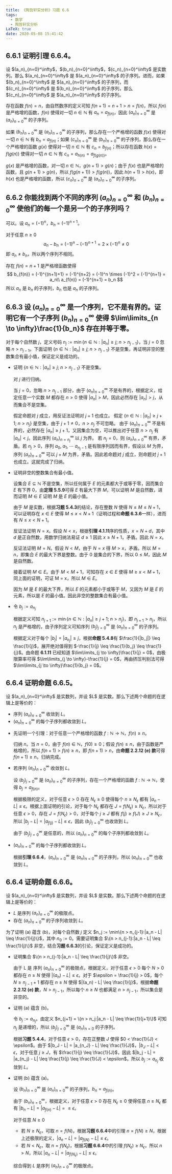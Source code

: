 ```yaml
---
title: 《陶哲轩实分析》习题 6.6
tags:
  - 数学
  - 陶哲轩实分析
LaTeX: true
date: 2020-05-08 15:41:42
---
```


## <span class="indianred">6.6.1</span> 证明引理 6.6.4。

<div class="green bold">设 $(a_n)_{n=0}^\infty$，$(b_n)_{n=0}^\infty$，$(c_n)_{n=0}^\infty$ 是实数列。那么 $(a_n)_{n=0}^\infty$ 是 $(a_n)_{n=0}^\infty$ 的子序列。进而，如果 $(b_n)_{n=0}^\infty$ 是 $(a_n)_{n=0}^\infty$ 的子序列，而 $(c_n)_{n=0}^\infty$ 是 $(b_n)_{n=0}^\infty$ 的子序列，那么 $(c_n)_{n=0}^\infty$ 是 $(a_n)_{n=0}^\infty$ 的子序列。</div>

<div class="list-underline"></div>

存在函数 $f(n) = n$，由自然数序的定义可知 $f(n+1) = n+1 > n = f(n)$，所以 $f(n)$ 是严格增的函数，$f(n)$ 使得对一切 $n \in \mathbb{N}$ 有 $a_n = a_{f(n)}$，因此 $(a_n)_{n=0}^\infty$ 是 $(a_n)_{n=0}^\infty$ 的子序列。

如果 $(b_n)_{n=0}^\infty$ 是 $(a_n)_{n=0}^\infty$ 的子序列，那么存在一个严格增的函数 $f(x)$ 使得对一切 $n \in \mathbb{N}$ 有 $b_n = a_{f(n)}$；如果 $(c_n)_{n=0}^\infty$ 是 $(b_n)_{n=0}^\infty$ 的子序列，那么存在一个严格增的函数 $g(x)$ 使得对一切 $n \in \mathbb{N}$ 有 $c_n = b_{f(n)}$；所以存在函数 $h(x) = f(g(n))$ 使得对一切 $n \in \mathbb{N}$ 有 $c_n = a_{h(n)} = a_{f(g(n))}$。

$g(x)$ 是严格增的函数，对一切 $n \in \mathbb{N}$，$g(n+1) > g(n)$；由于 $f(x)$ 也是严格增的函数，且 $g(n+1) > g(n)$，所以 $f(g(n+1)) > f(g(n))$，因此 $h(n+1) > h(x)$，即 $h(x)$ 也是严格增的函数，所以 $(c_n)_{n=0}^\infty$ 是 $(a_n)_{n=0}^\infty$ 的子序列。

## <span class="indianred">6.6.2</span> 你能找到两个不同的序列 $(a_n)_{n=0}^\infty$ 和 $(b_n)_{n=0}^\infty$ 使他们的每一个是另一个的子序列吗？

可以。设 $a_n = (-1)^n$，$b_n = (-1)^{n+1}$。

对于任意 $n \geq 0$
$$ a_n - b_n = (-1)^n - (-1)^{n+1} = 2\times(-1)^n \neq 0 $$
即 $a_n \neq b_n$，所以两个序列不相同。

存在 $f(n) = n + 1$ 是严格增函数使得
$$
  b_{f(n)} = (-1)^{(n+1)+1} = (-1)^{n+2} = (-1)^n \times (-1)^2 = (-1)^{n+1} = a_n\\
  a_{f(n)} = (-1)^{n+1} = b_n
$$
所以 $a_n$ 是 $b_n$ 的子序列，$b_n$ 也是 $a_n$ 的子序列。

## <span class="indianred">6.6.3</span> 设 $(a_n)_{n=0}^\infty$ 是一个序列，它不是有界的。证明它有一个子序列 $(b_n)_{n=0}^\infty$ 使得 $\lim\limits_{n \to \infty}\frac{1}{b_n}$ 存在并等于零。

对于每个自然数 $j$，定义号码 $n_j := \min\{n \in \mathbb{N}: |a_n| \geq j;\;n > n_{j-1}\}$，当 $j = 0$ 忽略 $n > n_{j-1}$。下面证明 $\{n \in \mathbb{N}: |a_n| \geq j;\;n > n_{j-1}\}$ 不是空集，再证明非空的整数集合有最小值，保证定义是成功的。

<div class="list-underline"></div>

* 证明 $\{n \in \mathbb{N}: |a_n| \geq j;\;n > n_{j-1}\}$ 不是空集。

  对 $j$ 进行归纳。

  当 $j = 0$，忽略 $n > n_{j-1}$ 部分，由于 $(a_n)_{n=0}^\infty$ 不是有界的，根据定义，给定任意一个实数 $M$ 都存在 $n > 0$ 使得 $|a_n| > M$，因此必然存在 $|a_n| > j$，从而集合不是空集。

  假定命题对 $j$ 成立，用反证法证明对 $j+1$ 也成立。
  假定 $\{n \in \mathbb{N}: |a_n| \geq j+1;\;n > n_j\}$ 是空集，由于 $j+1 \neq 0$，$n > n_j$ 不可忽略。
  由于 $(a_n)_{n=0}^\infty$ 不是有界的，必然存在 $|a_n| \geq j+1$，又因集合为空，可以推出对于任意 $n > n_j$ 有 $|a_n| < j$。因此序列 $(a_n)_{n=n_j}^\infty$ 以 $j$ 为界。
  若 $n_j = 0$，则 $(a_n)_{n=0}^\infty$ 有界，矛盾。若 $n_j > 0$，序列 $a_0,\;a_1,\;\cdots\;a_{n_j-1}$ 是有限序列因而有界，假设以 $M$ 为界，序列 $(a_n)_{n=0}^\infty$ 可以 $j + M$ 为界，矛盾。因此若命题对 $j$ 成立，则命题对 $j+1$ 也成立。这就完成了归纳。

* 证明非空的整数集合有最小值。

  设集合 $E \subseteq \mathbb{N}$ 不是空集，所以任何属于 $E$ 的元素都大于或等于零，因而集合 $E$ 有下界 $0$，由**定理 5.5.9**可得 $E$ 有最大下界 $M$，可以证明 $M$ 是自然数，进而证明 $M \in E$ 证明 $M$ 是 $E$ 的最小值。

  由于 $M$ 是实数，根据**习题 5.4.3**的结论，存在整数 $N$ 使得 $N \leq M \leq N+1$，可以证明存在 $x \in E$ 使得 $M \leq x < N+1$（证明过程和**命题 6.3.6**一样），进而有 $N \leq x < N+1$。

  反证法证明 $N = x$。假设 $N < x$，根据**引理 4.1.11**序的性质，$x = N + d$，其中 $d$ 是正自然数，用数学归纳法易证 $d \geq 1$ 因此 $x \geq N+1$，矛盾。因此 $N = x$。

  反证法证明 $M = N$。假设 $N < M$，由于 $N = x$ 得 $M > x$，矛盾。所以 $M = n$，即集合 $E$ 的最大下界是整数。由于 $0$ 是集合的下界，所以 $0 \leq M$，因此 $M$ 是自然数。

  接着证明 $M \in E$。由于 $M < M+1$，可知存在 $x \in E$ 使得 $M \geq x < M+1$，同上面的证明，可证 M = x，所以 $M \in E$。

  因为 $M$ 是 $E$ 的最大下界，所以 $E$ 的元素都小于或等于 $M$，又因为 $M$ 是 $E$ 的元素，所以是 $E$ 的最小值。因此非空的整数集合有最小值。

* 令 $b_j := a_{n_j}$

  根据定义可知 $n_{j+1} := \min\{n \in \mathbb{N}: |a_n| \geq j+1;\;n > n_j\}$，即 $n_{j+1} > n_j$，所以 $n_j$ 是严格增的，由子序列定义可知序列 $(b_j)_{j=0}^\infty$ 是 $(a_n)_{n=0}^\infty$ 的子序列。

  根据定义对于每个 $|b_j| = |a_{n_j}| \geq j$，根据**命题 5.4.8**有 $\frac{1}{|b_j|} \leq \frac{1}{j}$，展开绝对值得到 $-\frac{1}{j} \leq \frac{1}{b_j} \leq \frac{1}{j}$。由命题 **6.1.11** 已经知道 $\lim\limits_{j \to \infty}\frac{1}{j} = 0$，由极限算率可得 $\lim\limits_{j \to \infty}-\frac{1}{j} = 0$，再由挤压判别法可得 $\lim\limits_{j \to \infty}\frac{1}{b_j} = 0$。

## <span class="indianred">6.6.4</span> 证明命题 6.6.5。

<div class="green bold list-lower-alpha list-green">设 $(a_n)_{n=0}^\infty$ 是实数列，并设 $L$ 是实数。那么下述两个命题的在逻辑上是等价的：</div>

* 序列 $(a_n)_{n=0}^\infty$ 收敛到 $L$。
* $(a_n)_{n=0}^\infty$ 的每个子序列都收敛到 $L$。

<div class="list-underline"></div>

* 先证明一个引理：对于任意一个严格增的函数 $f : \mathbb{N} \to \mathbb{N}$，$f(n) \geq n$。

  归纳 $n$。当 $n = 0$，由于 $f(n) \in \mathbb{N}$，$f(0) \geq 0$；假设 $f(n) \geq n$，由于函数是严格增的，所以 $f(n+1) > f(n) \geq n$，即 $f(n+1) > n$，由**命题 2.2.12 (e) 款**可得 $f(n+1) \geq n$。归纳完成。

* 若序列 $(a_n)_{n=0}^\infty$ 收敛到 $L$。

  设 $(b_j)_{j=0}^\infty$ 是 $(a_n)_{n=0}^\infty$ 的子序列，存在一个严格增的函数 $f : \mathbb{N} \to \mathbb{N}$，使得 $b_j = a_{f(n)}$。

  根据极限的定义，对于任意 $\epsilon > 0$ 存在 $N_\epsilon \geq 0$ 使得每个 $n \geq N_\epsilon$ 都有 $|a_n - L| \leq \epsilon$。根据上面证明的引论，对于每个 $N_\epsilon$ 都存在 $J = f(N_\epsilon) \geq N_\epsilon$，所以对于任意 $\epsilon > 0$，存在 $J = f(N_\epsilon)> 0$，对于每个 $j \geq J$ 都有 $f(j) \geq f(J) \geq J \geq N_\epsilon$，所以 $|b_j - L| = |a_{f(j)} - L| \leq \epsilon$，因此 $(b_j)_{j=0}^\infty$ 也收敛到 $L$。

  由于 $(b_j)_{j=0}^\infty$ 是任意的，所以 $(a_n)_{n=0}^\infty$ 的每个子序列都收敛到 $L$。

* $(a_n)_{n=0}^\infty$ 的每个子序列都收敛到 $L$。

  根据**引理 6.6.4**，$(a_n)_{n=0}^\infty$ 是 $(a_n)_{n=0}^\infty$ 的子序列，所以 $(a_n)_{n=0}^\infty$ 也收敛到 $L$。

## <span class="indianred">6.6.4</span> 证明命题 6.6.6。

<div class="green bold list-lower-alpha list-green">设 $(a_n)_{n=0}^\infty$ 是实数列，并设 $L$ 是实数。那么下述两个命题的在逻辑上是等价的：</div>

* $L$ 是序列 $(a_n)_{n=0}^\infty$ 的极限点。
* 存在 $(a_n)_{n=0}^\infty$ 的子序列收敛到 $L$。

为了证明 (a) 蕴含 (b)，对每个自然数 $j$ 定义 $n_j := \min\{n > n_{j-1}:|a_n - L| \leq \frac{1}{j}\}$，其中 $n_0 := 0$。需要证明集合 $\{n > n_{j-1}:|a_n - L| \leq \frac{1}{j}\}$ 非空，结合**习题 6.6.3**的引论，保证定义是成功的。

<div class="list-underline"></div>

* 证明集合 $\{n > n_{j-1}:|a_n - L| \leq \frac{1}{j}\}$ 非空。

  由于 L 是 序列 $(a_n)_{n=0}^\infty$ 的极限点，根据定义，对于任意 $\epsilon > 0$ 每个 $N > 0$ 都存在 $n \geq N$ 使得 $|(a_n) - L| \leq \epsilon$。对于 $\epsilon = \frac{1}{j} > 0$，每个 $N \geq n_{j-1} + 1$ 都存在 $n \geq N$ 使得 $|(a_n) - L| \leq \frac{1}{j}$，根据**命题 2.2.12 (e) 款**，$N > n_{j-1}$，所以每个 $n \geq N$ 也都满足 $n > n_{j-1}$，所以集合是非空的。

* 证明 (a) 蕴含 (b)。

  令 $b_j := a_{n_j}$。由定义 $n_{j+1} = \{n > n_j:|a_n - L| \leq \frac{1}{j+1}\}$ 可知 $n_j$ 是递增的，所以 $(b_j)_{j=0}^\infty$ 是 $(a_n)_{n=0}$ 的子序列。

  根据**习题 5.4.4**，对于任意 $\epsilon > 0$，存在正整数 $J$ 使得 $0 < \frac{1}{J} < \epsilon$。由于 $|b_J - L| = |a_{n_J} - L| \leq \frac{1}{J}$，$|b_J - L| < \epsilon$，对于任意 $j \geq J$，有 $\frac{1}{j} \leq \frac{1}{J}$，因此 $|b_j - L| = |a_{n_j} - L| \leq \frac{1}{j} \leq \frac{1}{J} < \epsilon$。所以 $b_j := a_{n_j}$ 收敛到 $L$。

* 证明 (b) 蕴含 (a)。

  设 $(b_n)_{n=0}^\infty$ 是 $(a_n)_{n=0}^\infty$ 的子序列，$b_n = a_{f(n)}$。

  由于 $(b_n)_{n=0}^\infty$，根据定义，对于任意 $\epsilon > 0$ 存在 $N_\epsilon \geq 0$ 使得任意 $n \geq N_\epsilon$ 都有 $|b_n - L| = |a_{f(n)} - L| = \leq \epsilon$。

  对于任意 $N \geq 0$

  * 若 $N \geq N_\epsilon$，可取 $n = f(N)$，根据**习题 6.6.4**中的引理 $n = f(N) \geq N$，根据上述极限的定义，$|a_n - L| = |a_{f(N)} - L| \leq \epsilon$。
  * 若 $N < N_\epsilon$，取 $n = f(N_\epsilon)$，根据**习题 6.6.4**中的引理 $f(N_\epsilon) \geq N_\epsilon$，所以 $n > N$，所以 $|a_n - L| = |a_{f(N_\epsilon)} - L| \leq \epsilon$。

  综合得到 $L$ 是序列 $(a_n)_{n=0}^\infty$ 的极限点。

